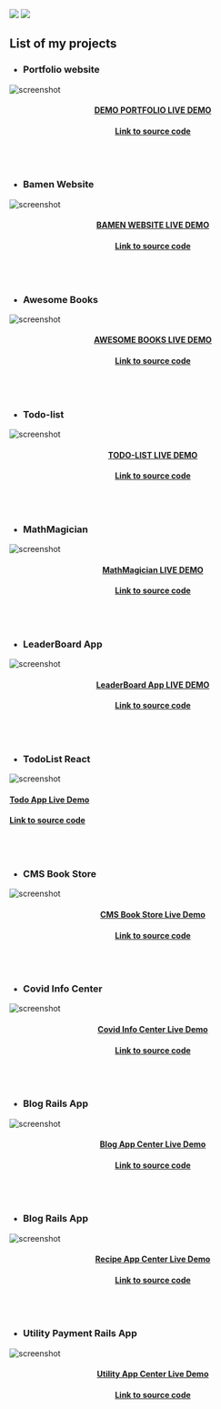 ![](https://img.shields.io/badge/Microverse-blueviolet) ![](https://img.shields.io/badge/MENGSTU-FENTAW-success) 

## List of my projects

- ### Portfolio website
![screenshot](screenshots/portfolio-website.png)

<h4 align="center"><a href= 'https://mengiefen.github.io/personal-portfolio/'  > DEMO PORTFOLIO LIVE DEMO</a> </h4>
<h4 align="center"><a href= 'https://github.com/mengiefen/personal-portfolio/'> Link to source code</a> </h4>
<br/> <br/>

- ### Bamen Website
![screenshot](screenshots/bamen.png)

<h4 align="center"><a href= 'https://mengiefen.github.io/microverse-capstone-01/'  > BAMEN WEBSITE LIVE DEMO</a> </h4>

<h4 align="center"><a href= 'https://github.com/mengiefen/microverse-capstone-01/'> Link to source code</a> </h4>
<br/> <br/>

- ### Awesome Books
![screenshot](screenshots/awesome-books.png)

<h4 align="center"><a href= 'https://mengiefen.github.io/awesome-books-es6/'  > AWESOME BOOKS LIVE DEMO</a> </h4>
<h4 align="center"><a href= 'https://github.com/mengiefen/awesome-books-es6/'> Link to source code</a> </h4>

<br/> <br/>

- ### Todo-list 
![screenshot](screenshots/todolist.png)

<h4 align="center"><a href= 'https://mengiefen.github.io/todo-list/'  > TODO-LIST LIVE DEMO</a> </h4>
<h4 align="center"><a href= 'https://github.com/mengiefen/todo-list/'> Link to source code</a> </h4>
<br/> <br/>

- ### MathMagician 
![screenshot](screenshots/math-magician-mobile.png)

<h4 align="center"><a href= 'https://mengiefen.github.io/MathMagician-React/'> MathMagician LIVE DEMO</a> </h4>
<h4 align="center"><a href= 'https://github.com/mengiefen/MathMagician-React'> Link to source code</a> </h4>
<br/> <br/>

- ### LeaderBoard App 
![screenshot](screenshots/leaderboard-desktop.png)

<h4 align="center"><a href= 'https://mengiefen.github.io/leaderboard-list-app/'> LeaderBoard App  LIVE DEMO</a> </h4>
<h4 align="center"><a href= 'https://github.com/mengiefen/leaderboard-list-app/'> Link to source code</a> </h4>
<br/> <br/>

- ### TodoList React
![screenshot](screenshots/todo-app-react.png)

<h4 align="left"><a href= 'https://github.com/mengiefen/react-todo-app'> Todo App Live Demo </a> </h4>
<h4 align="left"><a href= 'https://mengiefen.github.io/react-todo-app/'> Link to source code</a> </h4>
<br/> <br/>

- ### CMS Book Store 
![screenshot](screenshots/bookstore.png)

<h4 align="center"><a href= 'https://mengiefen.github.io/book-store-react-redux/'>CMS Book Store Live Demo </a> </h4>
<h4 align="center"><a href= 'https://github.com/mengiefen/book-store-react-redux'> Link to source code</a> </h4>
<br/> <br/>

- ### Covid Info Center
![screenshot](screenshots/covid-desktop.png)

<h4 align="center"><a href= 'https://mengiefen.github.io/covid19-info-center/'>Covid Info Center Live Demo </a> </h4>
<h4 align="center"><a href= 'https://github.com/mengiefen/covid19-info-center'> Link to source code</a> </h4>
<br/> <br/>

- ### Blog Rails App
![screenshot](screenshots/blog-app-desktop.png)

<h4 align="center"><a href= 'https://github.com/mengiefen/blog-app'>Blog App Center Live Demo </a> </h4>
<h4 align="center"><a href= 'https://github.com/mengiefen/blog-app'> Link to source code</a> </h4>
<br/> <br/>

- ### Blog Rails App
![screenshot](screenshots/recipe-app-1.png)

<h4 align="center"><a href= 'https://glacial-stream-24558.herokuapp.com/'>Recipe App Center Live Demo </a> </h4>
<h4 align="center"><a href= 'https://github.com/mengiefen/recipe-app'> Link to source code</a> </h4>
<br/> <br/>

- ### Utility Payment Rails App
![screenshot](screenshots/utility-app-1.png)

<h4 align="center"><a href= 'https://sheltered-reef-51558.herokuapp.com/home'>Utility App Center Live Demo </a> </h4>
<h4 align="center"><a href= 'https://github.com/mengiefen/utility-app'> Link to source code</a> </h4>
<br/> <br/>





